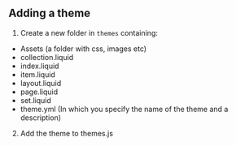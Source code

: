## Adding a theme

1. Create a new folder in `themes` containing:

* Assets (a folder with css, images etc)
* collection.liquid
* index.liquid
* item.liquid
* layout.liquid
* page.liquid
* set.liquid
* theme.yml (In which you specify the name of the theme and a description)

2. Add the theme to themes.js